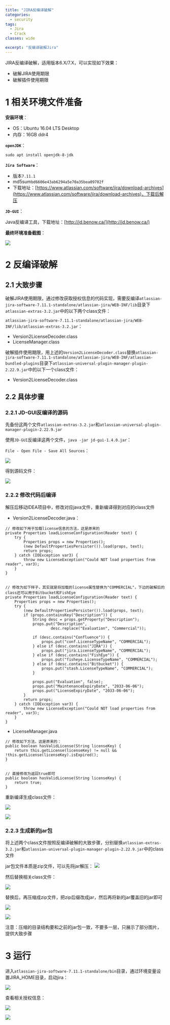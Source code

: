 ```yaml
---
title: "JIRA反编译破解"
categories:
  - security
tags:
  - Jira
  - Crack
classes: wide

excerpt: "反编译破解Jira"
---
```


JIRA反编译破解，适用版本6.X/7.X，可以实现如下效果：
- 破解JIRA使用期限
- 破解插件使用期限


# 1 相关环境文件准备

**安装环境**：
- OS：Ubuntu 16.04 LTS Desktop
- 内存：16GB ddr4

**`openJDK`**：
```
sudo apt install openjdk-8-jdk
```

**`Jira Software`**：  

- 版本`7.11.1`
- md5sum`bd6606e43ab6294a5e70a35bea09782f`
- 下载地址：[https://www.atlassian.com/software/jira/download-archives](https://www.atlassian.com/software/jira/download-archives)，下载后解压


**`JD-GUI`**：

Java反编译工具，下载地址：[http://jd.benow.ca/](http://jd.benow.ca/)

**最终环境准备截图**：

![](https://raw.githubusercontent.com/ZQQ1024/pictures/master/97752278-2018-08-02%2015-04-43%E5%B1%8F%E5%B9%95%E6%88%AA%E5%9B%BE.png)

# 2 反编译破解

## 2.1 大致步骤
破解JIRA使用期限，通过修改获取授权信息的代码实现，需要反编译`atlassian-jira-software-7.11.1-standalone/atlassian-jira/WEB-INF/lib`目录下`atlassian-extras-3.2.jar`中的以下两个class文件：

`atlassian-jira-software-7.11.1-standalone/atlassian-jira/WEB-INF/lib/atlassian-extras-3.2.jar`：
- Version2LicenseDecoder.class
- LicenseManager.class

破解插件使用期限，用上述的`Version2LicenseDecoder.class`替换`atlassian-jira-software-7.11.1-standalone/atlassian-jira/WEB-INF/atlassian-bundled-plugins`目录下`atlassian-universal-plugin-manager-plugin-2.22.9.jar`中的以下一个class文件：
- Version2LicenseDecoder.class

## 2.2 具体步骤

### 2.2.1 JD-GUI反编译的源码
先备份这两个文件`atlassian-extras-3.2.jar`和`atlassian-universal-plugin-manager-plugin-2.22.9.jar`

使用`JD-GUI`反编译这两个文件，`java -jar jd-gui-1.4.0.jar`：


`File - Open File - Save All Sources`：

![](https://raw.githubusercontent.com/ZQQ1024/pictures/master/97752668-2018-08-02%2015-32-25%E5%B1%8F%E5%B9%95%E6%88%AA%E5%9B%BE.png)

得到源码文件：  

![](https://raw.githubusercontent.com/ZQQ1024/pictures/master/97752670-2018-08-02%2015-35-57%E5%B1%8F%E5%B9%95%E6%88%AA%E5%9B%BE.png)

### 2.2.2 修改代码后编译
解压后移动IDEA项目中，修改对应java文件，重新编译得到对应的class文件
- Version2LicenseDecoder.java：
```
// 修改如下用于加载license信息的方法，这是原来的
private Properties loadLicenseConfiguration(Reader text) {
    try {
        Properties props = new Properties();
        (new DefaultPropertiesPersister()).load(props, text);
        return props;
    } catch (IOException var3) {
        throw new LicenseException("Could NOT load properties from reader", var3);
    }
}


// 修改为如下样子，其实就是将加载的license属性替换为"COMMERCIAL"，下边的破解后的class还可以用于Bitbucket和FishEye
private Properties loadLicenseConfiguration(Reader text) {
    Properties props = new Properties();
    try {
        (new DefaultPropertiesPersister()).load(props, text);
        if (props.containsKey("Description")) {
            String desc = props.getProperty("Description");
            props.put("Description",
                    desc.replace("Evaluation", "Commercial"));

            if (desc.contains("Confluence")) {
                props.put("conf.LicenseTypeName", "COMMERCIAL");
            } else if (desc.contains("JIRA")) {
                props.put("jira.LicenseTypeName", "COMMERCIAL");
            } else if (desc.contains("FishEye")) {
                props.put("fisheye.LicenseTypeName", "COMMERCIAL");
            } else if (desc.contains("Bitbucket")) {
                props.put("stash.LicenseTypeName", "COMMERCIAL");
            }

            props.put("Evaluation", false);
            props.put("MaintenanceExpiryDate", "2033-06-06");
            props.put("LicenseExpiryDate", "2033-06-06");
        }
        return props;
    } catch (IOException var3) {
        throw new LicenseException("Could NOT load properties from reader", var3);
    }
}
```
- LicenseManager.java
```
// 修改如下方法，这是原来的：
public boolean hasValidLicense(String licenseKey) {
    return this.getLicense(licenseKey) != null && !this.getLicense(licenseKey).isExpired();
}


// 直接修改为返回true即可
public boolean hasValidLicense(String licenseKey) {
    return true;
}
```
重新编译生成class文件：

![](https://raw.githubusercontent.com/ZQQ1024/pictures/master/97752672-2018-08-02%2015-41-45%E5%B1%8F%E5%B9%95%E6%88%AA%E5%9B%BE.png)

![](https://raw.githubusercontent.com/ZQQ1024/pictures/master/97752673-2018-08-02%2015-43-17%E5%B1%8F%E5%B9%95%E6%88%AA%E5%9B%BE.png)


### 2.2.3 生成新的jar包
将上述两个class文件按照反编译破解的大致步骤，分别替换`atlassian-extras-3.2.jar`和`atlassian-universal-plugin-manager-plugin-2.22.9.jar`中的class文件

jar包文件本质是zip文件，可以先将jar解压：
![](https://raw.githubusercontent.com/ZQQ1024/pictures/master/97752674-2018-08-02%2015-48-33%E5%B1%8F%E5%B9%95%E6%88%AA%E5%9B%BE.png)

然后替换相关class文件：

![](https://raw.githubusercontent.com/ZQQ1024/pictures/master/97752675-2018-08-02%2015-49-11%E5%B1%8F%E5%B9%95%E6%88%AA%E5%9B%BE.png)

替换后，再压缩成zip文件，把zip后缀改成jar，然后再将新的jar覆盖旧的jar即可

![](https://raw.githubusercontent.com/ZQQ1024/pictures/master/97752676-2018-08-02%2015-54-47%E5%B1%8F%E5%B9%95%E6%88%AA%E5%9B%BE.png)

![](https://raw.githubusercontent.com/ZQQ1024/pictures/master/97752677-2018-08-02%2015-56-38%E5%B1%8F%E5%B9%95%E6%88%AA%E5%9B%BE.png)

注意：压缩的目录结构要和之前的jar包一致，不要多一层，只展示了部分图片，提供大致步骤

# 3 运行
进入`atlassian-jira-software-7.11.1-standalone/bin`目录，通过环境变量设置JIRA_HOME目录，启动jira：

![](https://raw.githubusercontent.com/ZQQ1024/pictures/master/97752678-2018-08-02%2016-04-43%E5%B1%8F%E5%B9%95%E6%88%AA%E5%9B%BE.png)

查看相关授权信息：

![](https://raw.githubusercontent.com/ZQQ1024/pictures/master/97752679-2018-08-02%2016-08-48%E5%B1%8F%E5%B9%95%E6%88%AA%E5%9B%BE.png)

![](https://raw.githubusercontent.com/ZQQ1024/pictures/master/97752680-2018-08-02%2016-12-17%E5%B1%8F%E5%B9%95%E6%88%AA%E5%9B%BE.png)
